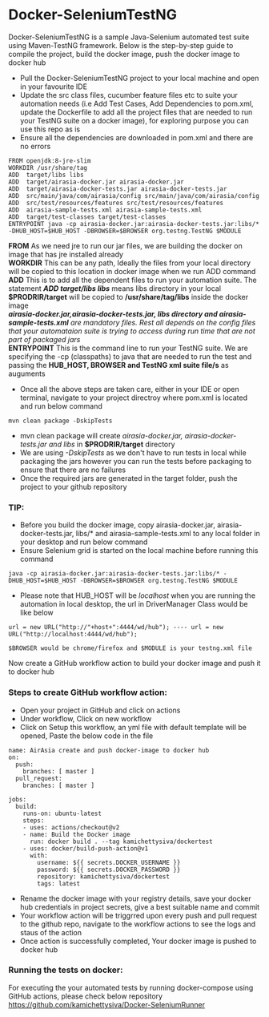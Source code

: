 # Docker-SeleniumTestNG
Docker-SeleniumTestNG is a sample Java-Selenium automated test suite using Maven-TestNG framework. Below is the step-by-step guide to compile the project, build the docker image, push the docker image to docker hub

- Pull the Docker-SeleniumTestNG project to your local machine and open in your favourite IDE
- Update the src class files, cucumber feature files etc to suite your automation needs (i.e Add Test Cases, Add Dependencies to pom.xml, update the Dockerfile to add all the project files that are needed to run your TestNG suite on a docker image), for exploring purpose you can use this repo as is
- Ensure all the dependencies are downloaded in pom.xml and there are no errors

```
FROM openjdk:8-jre-slim
WORKDIR /usr/share/tag
ADD  target/libs libs
ADD  target/airasia-docker.jar airasia-docker.jar
ADD  target/airasia-docker-tests.jar airasia-docker-tests.jar
ADD  src/main/java/com/airasia/config src/main/java/com/airasia/config
ADD  src/test/resources/features src/test/resources/features
ADD  airasia-sample-tests.xml airasia-sample-tests.xml
ADD  target/test-classes target/test-classes
ENTRYPOINT java -cp airasia-docker.jar:airasia-docker-tests.jar:libs/* -DHUB_HOST=$HUB_HOST -DBROWSER=$BROWSER org.testng.TestNG $MODULE
```

**FROM** As we need jre to run our jar files, we are building the docker on image that has jre installed already</br>
**WORKDIR** This can be any path, Ideally the files from your local directory will be copied to this location in docker image when we run ADD command</br>
**ADD** This is to add all the dependent files to run your automation suite. The statement __*ADD  target/libs libs*__ means libs directory in your local **$PRODRIR/target** will be copied to **/usr/share/tag/libs** inside the docker image </br>
__*airasia-docker.jar,airasia-docker-tests.jar, libs directory and airasia-sample-tests.xml*__ *are mandatory files. Rest all depends on the config files that your automataion suite is trying to access during run time that are not part of packaged jars*</br>
**ENTRYPOINT** This is the command line to run your TestNG suite. We are specifying the -cp (classpaths) to java that are needed to run the test and passing the **HUB_HOST, BROWSER and TestNG xml suite file/s** as auguments</br> 
- Once all the above steps are taken care, either in your IDE or open terminal, navigate to your project directroy where pom.xml is located and run below command </br>

````
mvn clean package -DskipTests
````
- mvn clean package will create *airasia-docker.jar, airasia-docker-tests.jar and libs* in **$PRODRIR/target** directory
- We are using *-DskipTests* as we don't have to run tests in local while packaging the jars however you can run the tests before packaging to ensure that there are no failures 
- Once the required jars are generated in the target folder, push the project to your github repository

### TIP:
- Before you build the docker image, copy airasia-docker.jar, airasia-docker-tests.jar, libs/* and airasia-sample-tests.xml to any local folder in your desktop and run below command </br>
- Ensure Selenium grid is started on the local machine before running this command

````
java -cp airasia-docker.jar:airasia-docker-tests.jar:libs/* -DHUB_HOST=$HUB_HOST -DBROWSER=$BROWSER org.testng.TestNG $MODULE
````
- Please note that HUB_HOST will be *localhost* when you are running the automation in local desktop, the url in DriverManager Class would be like below 

````
url = new URL("http://"+host+":4444/wd/hub"); ---- url = new URL("http://localhost:4444/wd/hub");

$BROWSER would be chrome/firefox and $MODULE is your testng.xml file
````

Now create a GitHub workflow action to build your docker image and push it to docker hub

### Steps to create GitHub workflow action:
- Open your project in GitHub and click on actions
- Under workflow, Click on new workflow
- Click on Setup this workflow, an yml file with default template will be opened, Paste the below code in the file

````
name: AirAsia create and push docker-image to docker hub
on:
  push:
    branches: [ master ]
  pull_request:
    branches: [ master ]

jobs:
  build:
    runs-on: ubuntu-latest
    steps:
    - uses: actions/checkout@v2
    - name: Build the Docker image
      run: docker build . --tag kamichettysiva/dockertest
    - uses: docker/build-push-action@v1
      with:
        username: ${{ secrets.DOCKER_USERNAME }}
        password: ${{ secrets.DOCKER_PASSWORD }}
        repository: kamichettysiva/dockertest
        tags: latest  
````
- Rename the docker image with your registry details, save your docker hub credentials in project secrets, give a best suitable name and commit
- Your workflow action will be triggrred upon every push and pull request to the github repo, navigate to the workflow actions to see the logs and staus of the action
- Once action is successfully completed, Your docker image is pushed to docker hub

### Running the tests on docker:
For executing the your automated tests by running docker-compose using GitHub actions, please check below repository
https://github.com/kamichettysiva/Docker-SeleniumRunner
